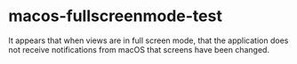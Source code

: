 # macos-fullscreenmode-test

It appears that when views are in full screen mode, that the application does not receive notifications from macOS that screens have been changed.

